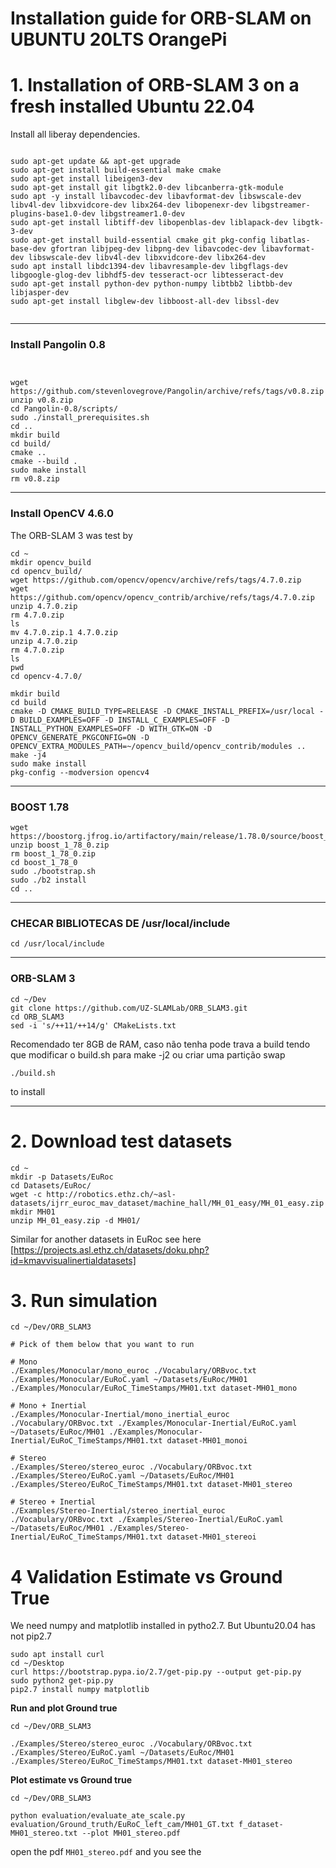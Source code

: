 # Installation guide for ORB-SLAM on UBUNTU 20LTS OrangePi

# 1. Installation of ORB-SLAM 3 on a fresh installed Ubuntu 22.04
Install all liberay dependencies.
```shell

sudo apt-get update && apt-get upgrade
sudo apt-get install build-essential make cmake
sudo apt-get install libeigen3-dev
sudo apt-get install git libgtk2.0-dev libcanberra-gtk-module
sudo apt -y install libavcodec-dev libavformat-dev libswscale-dev libv4l-dev libxvidcore-dev libx264-dev libopenexr-dev libgstreamer-plugins-base1.0-dev libgstreamer1.0-dev
sudo apt-get install libtiff-dev libopenblas-dev liblapack-dev libgtk-3-dev
sudo apt-get install build-essential cmake git pkg-config libatlas-base-dev gfortran libjpeg-dev libpng-dev libavcodec-dev libavformat-dev libswscale-dev libv4l-dev libxvidcore-dev libx264-dev
sudo apt install libdc1394-dev libavresample-dev libgflags-dev libgoogle-glog-dev libhdf5-dev tesseract-ocr libtesseract-dev
sudo apt-get install python-dev python-numpy libtbb2 libtbb-dev libjasper-dev
sudo apt-get install libglew-dev libboost-all-dev libssl-dev


```
---

### Install Pangolin 0.8
```shell


wget https://github.com/stevenlovegrove/Pangolin/archive/refs/tags/v0.8.zip
unzip v0.8.zip
cd Pangolin-0.8/scripts/
sudo ./install_prerequisites.sh
cd ..
mkdir build
cd build/
cmake ..
cmake --build .
sudo make install
rm v0.8.zip
```

---

### Install OpenCV 4.6.0
The ORB-SLAM 3 was test by  
```shell
cd ~
mkdir opencv_build
cd opencv_build/
wget https://github.com/opencv/opencv/archive/refs/tags/4.7.0.zip
wget https://github.com/opencv/opencv_contrib/archive/refs/tags/4.7.0.zip
unzip 4.7.0.zip
rm 4.7.0.zip
ls
mv 4.7.0.zip.1 4.7.0.zip
unzip 4.7.0.zip
rm 4.7.0.zip
ls
pwd
cd opencv-4.7.0/
```

```shell
mkdir build
cd build
cmake -D CMAKE_BUILD_TYPE=RELEASE -D CMAKE_INSTALL_PREFIX=/usr/local -D BUILD_EXAMPLES=OFF -D INSTALL_C_EXAMPLES=OFF -D INSTALL_PYTHON_EXAMPLES=OFF -D WITH_GTK=ON -D OPENCV_GENERATE_PKGCONFIG=ON -D OPENCV_EXTRA_MODULES_PATH=~/opencv_build/opencv_contrib/modules ..
make -j4
sudo make install
pkg-config --modversion opencv4

```
---

### BOOST 1.78

```shell
wget https://boostorg.jfrog.io/artifactory/main/release/1.78.0/source/boost_1_78_0.zip
unzip boost_1_78_0.zip
rm boost_1_78_0.zip
cd boost_1_78_0
sudo ./bootstrap.sh
sudo ./b2 install
cd ..
```
---

### CHECAR BIBLIOTECAS DE /usr/local/include 

```shell
cd /usr/local/include
```
---


### ORB-SLAM 3

```shell
cd ~/Dev
git clone https://github.com/UZ-SLAMLab/ORB_SLAM3.git 
cd ORB_SLAM3
sed -i 's/++11/++14/g' CMakeLists.txt
```

Recomendado ter 8GB de RAM, caso não tenha pode trava a build tendo que modificar o build.sh para make -j2 ou criar uma partição swap 
```shell
./build.sh
```
to install  

---

# 2. Download test datasets

```shell
cd ~
mkdir -p Datasets/EuRoc
cd Datasets/EuRoc/
wget -c http://robotics.ethz.ch/~asl-datasets/ijrr_euroc_mav_dataset/machine_hall/MH_01_easy/MH_01_easy.zip
mkdir MH01
unzip MH_01_easy.zip -d MH01/

```
Similar for another datasets in EuRoc see here [https://projects.asl.ethz.ch/datasets/doku.php?id=kmavvisualinertialdatasets]


# 3. Run simulation 
```shell
cd ~/Dev/ORB_SLAM3

# Pick of them below that you want to run

# Mono
./Examples/Monocular/mono_euroc ./Vocabulary/ORBvoc.txt ./Examples/Monocular/EuRoC.yaml ~/Datasets/EuRoc/MH01 ./Examples/Monocular/EuRoC_TimeStamps/MH01.txt dataset-MH01_mono

# Mono + Inertial
./Examples/Monocular-Inertial/mono_inertial_euroc ./Vocabulary/ORBvoc.txt ./Examples/Monocular-Inertial/EuRoC.yaml ~/Datasets/EuRoc/MH01 ./Examples/Monocular-Inertial/EuRoC_TimeStamps/MH01.txt dataset-MH01_monoi

# Stereo
./Examples/Stereo/stereo_euroc ./Vocabulary/ORBvoc.txt ./Examples/Stereo/EuRoC.yaml ~/Datasets/EuRoc/MH01 ./Examples/Stereo/EuRoC_TimeStamps/MH01.txt dataset-MH01_stereo

# Stereo + Inertial
./Examples/Stereo-Inertial/stereo_inertial_euroc ./Vocabulary/ORBvoc.txt ./Examples/Stereo-Inertial/EuRoC.yaml ~/Datasets/EuRoc/MH01 ./Examples/Stereo-Inertial/EuRoC_TimeStamps/MH01.txt dataset-MH01_stereoi
```

# 4 Validation Estimate vs Ground True
We need numpy and matplotlib installed in pytho2.7. But Ubuntu20.04 has not pip2.7
```shell
sudo apt install curl
cd ~/Desktop
curl https://bootstrap.pypa.io/2.7/get-pip.py --output get-pip.py
sudo python2 get-pip.py
pip2.7 install numpy matplotlib
```

**Run and plot Ground true**
```
cd ~/Dev/ORB_SLAM3

./Examples/Stereo/stereo_euroc ./Vocabulary/ORBvoc.txt ./Examples/Stereo/EuRoC.yaml ~/Datasets/EuRoc/MH01 ./Examples/Stereo/EuRoC_TimeStamps/MH01.txt dataset-MH01_stereo
```

**Plot estimate vs Ground true**
```
cd ~/Dev/ORB_SLAM3

python evaluation/evaluate_ate_scale.py evaluation/Ground_truth/EuRoC_left_cam/MH01_GT.txt f_dataset-MH01_stereo.txt --plot MH01_stereo.pdf
```

open the pdf `MH01_stereo.pdf` and you see the 


